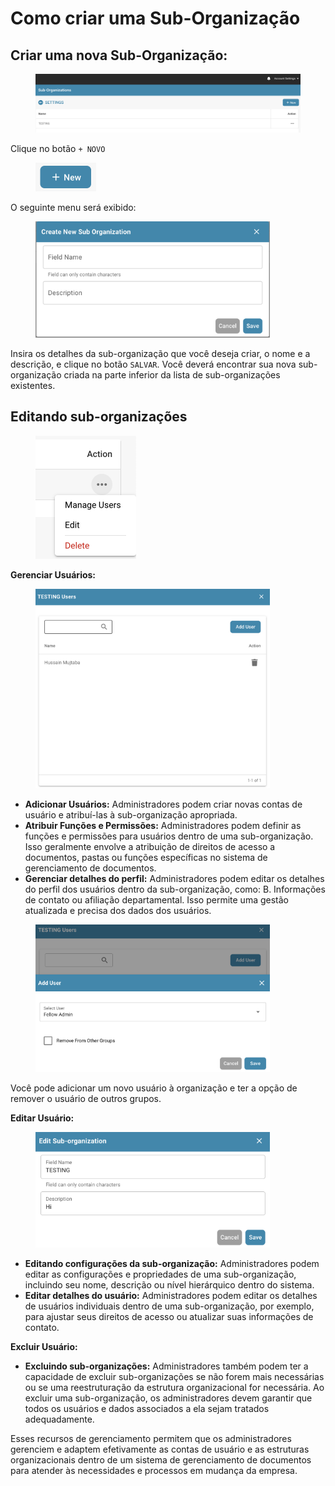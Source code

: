 # Como criar uma Sub-Organização

## Criar uma nova Sub-Organização:

<div data-full-width="false">

<figure><img src="../../../../../.gitbook/assets/image (59).png" alt=""><figcaption></figcaption></figure>

</div>

Clique no botão `+ NOVO`

<figure><img src="../../../../../.gitbook/assets/image (60).png" alt="" width="97"><figcaption></figcaption></figure>

O seguinte menu será exibido:

<figure><img src="../../../../../.gitbook/assets/image (61).png" alt="" width="375"><figcaption></figcaption></figure>

Insira os detalhes da sub-organização que você deseja criar, o nome e a descrição, e clique no botão `SALVAR`. Você deverá encontrar sua nova sub-organização criada na parte inferior da lista de sub-organizações existentes.



## Editando sub-organizações

<figure><img src="../../../../../.gitbook/assets/image (62).png" alt="" width="161"><figcaption></figcaption></figure>

**Gerenciar Usuários:**

<figure><img src="../../../../../.gitbook/assets/image (63).png" alt="" width="375"><figcaption></figcaption></figure>

* **Adicionar Usuários:** Administradores podem criar novas contas de usuário e atribuí-las à sub-organização apropriada.&#x20;
* **Atribuir Funções e Permissões:** Administradores podem definir as funções e permissões para usuários dentro de uma sub-organização. Isso geralmente envolve a atribuição de direitos de acesso a documentos, pastas ou funções específicas no sistema de gerenciamento de documentos.
* **Gerenciar detalhes do perfil:** Administradores podem editar os detalhes do perfil dos usuários dentro da sub-organização, como: B. Informações de contato ou afiliação departamental. Isso permite uma gestão atualizada e precisa dos dados dos usuários.

<figure><img src="../../../../../.gitbook/assets/image (64).png" alt="" width="375"><figcaption></figcaption></figure>

Você pode adicionar um novo usuário à organização e ter a opção de remover o usuário de outros grupos.



**Editar Usuário:**

<figure><img src="../../../../../.gitbook/assets/image (65).png" alt="" width="375"><figcaption></figcaption></figure>

* **Editando configurações da sub-organização:** Administradores podem editar as configurações e propriedades de uma sub-organização, incluindo seu nome, descrição ou nível hierárquico dentro do sistema.
* **Editar detalhes do usuário:** Administradores podem editar os detalhes de usuários individuais dentro de uma sub-organização, por exemplo, para ajustar seus direitos de acesso ou atualizar suas informações de contato.



**Excluir Usuário:**

* **Excluindo sub-organizações:** Administradores também podem ter a capacidade de excluir sub-organizações se não forem mais necessárias ou se uma reestruturação da estrutura organizacional for necessária. Ao excluir uma sub-organização, os administradores devem garantir que todos os usuários e dados associados a ela sejam tratados adequadamente.



Esses recursos de gerenciamento permitem que os administradores gerenciem e adaptem efetivamente as contas de usuário e as estruturas organizacionais dentro de um sistema de gerenciamento de documentos para atender às necessidades e processos em mudança da empresa.